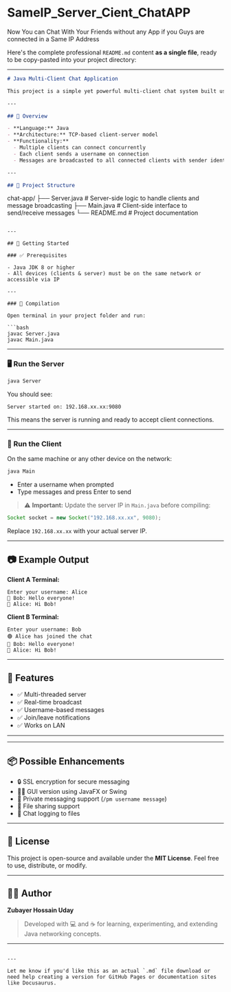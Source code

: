 # SameIP_Server_Cient_ChatAPP
Now You can Chat With Your Friends without any App if you Guys are connected in a Same IP Address

Here's the complete professional `README.md` content **as a single file**, ready to be copy-pasted into your project directory:

---

```markdown
# Java Multi-Client Chat Application

This project is a simple yet powerful multi-client chat system built using Java sockets. It demonstrates how to create a real-time messaging application where multiple clients can connect to a central server, send messages, and receive broadcasts from other connected users.

---

## 🧠 Overview

- **Language:** Java  
- **Architecture:** TCP-based client-server model  
- **Functionality:**  
  - Multiple clients can connect concurrently  
  - Each client sends a username on connection  
  - Messages are broadcasted to all connected clients with sender identification

---

## 📁 Project Structure

```

chat-app/
├── Server.java    # Server-side logic to handle clients and message broadcasting
├── Main.java      # Client-side interface to send/receive messages
└── README.md      # Project documentation

````

---

## 🚀 Getting Started

### ✅ Prerequisites

- Java JDK 8 or higher
- All devices (clients & server) must be on the same network or accessible via IP

---

### 🔧 Compilation

Open terminal in your project folder and run:

```bash
javac Server.java
javac Main.java
````

---

### 🖥️ Run the Server

```bash
java Server
```

You should see:

```
Server started on: 192.168.xx.xx:9080
```

This means the server is running and ready to accept client connections.

---

### 💬 Run the Client

On the same machine or any other device on the network:

```bash
java Main
```

* Enter a username when prompted
* Type messages and press Enter to send

> ⚠️ **Important:**
> Update the server IP in `Main.java` before compiling:

```java
Socket socket = new Socket("192.168.xx.xx", 9080);
```

Replace `192.168.xx.xx` with your actual server IP.

---

## 📷 Example Output

**Client A Terminal:**

```
Enter your username: Alice
💬 Bob: Hello everyone!
💬 Alice: Hi Bob!
```

**Client B Terminal:**

```
Enter your username: Bob
🟢 Alice has joined the chat
💬 Bob: Hello everyone!
💬 Alice: Hi Bob!
```

---

## 📌 Features

* ✅ Multi-threaded server
* ✅ Real-time broadcast
* ✅ Username-based messages
* ✅ Join/leave notifications
* ✅ Works on LAN

---


---

## 📦 Possible Enhancements

* 🔒 SSL encryption for secure messaging
* 🧑‍💻 GUI version using JavaFX or Swing
* 🔗 Private messaging support (`/pm username message`)
* 📁 File sharing support
* 📝 Chat logging to files

---

## 📜 License

This project is open-source and available under the **MIT License**.
Feel free to use, distribute, or modify.

---

## 👨‍💻 Author

**Zubayer Hossain Uday**

> Developed with 💻 and ☕ for learning, experimenting, and extending Java networking concepts.

---

```

---

Let me know if you'd like this as an actual `.md` file download or need help creating a version for GitHub Pages or documentation sites like Docusaurus.
```

